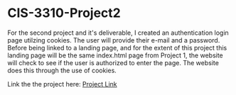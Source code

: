 # CIS-3310-Project2

For the second project and it's deliverable, I created an authentication login page utilzing cookies. The user will provide their e-mail and a password. Before being linked to a landing page, and for the extent of this project this landing page will be the same index.html page from Project 1, the website will check to see if the user is authorized to enter the page. The website does this through the use of cookies.

Link the the project here: [Project Link](https://tekkyboy.github.io/Authentication-Sampler/)
